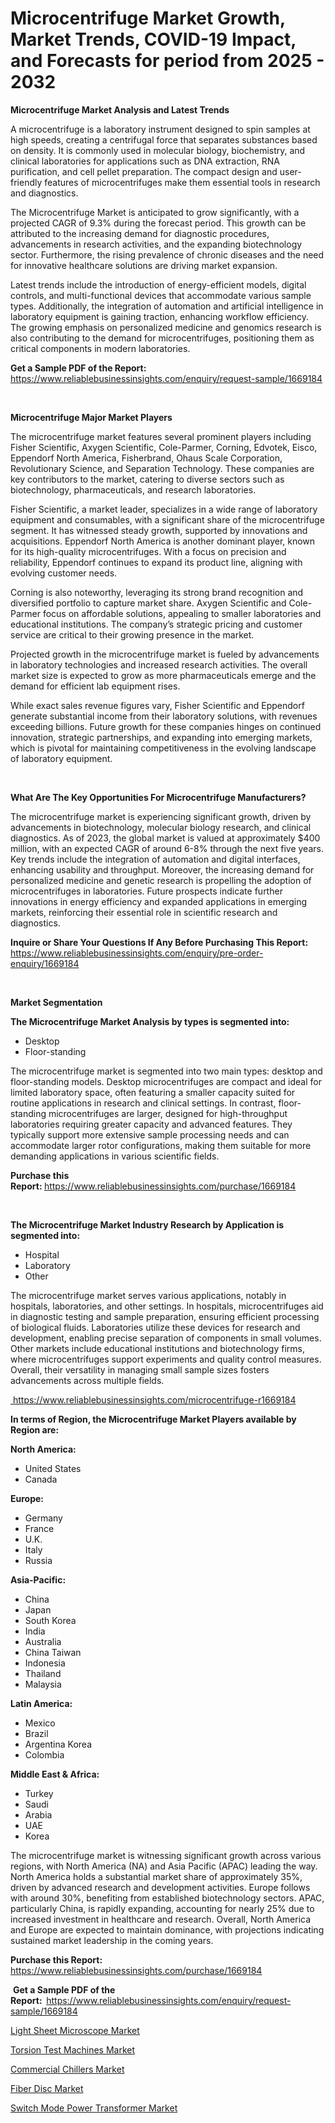 <p><h1>Microcentrifuge Market Growth, Market Trends, COVID-19 Impact, and Forecasts for period from 2025 - 2032</h1></p><p><strong>Microcentrifuge Market Analysis and Latest Trends</strong></p>
<p><p>A microcentrifuge is a laboratory instrument designed to spin samples at high speeds, creating a centrifugal force that separates substances based on density. It is commonly used in molecular biology, biochemistry, and clinical laboratories for applications such as DNA extraction, RNA purification, and cell pellet preparation. The compact design and user-friendly features of microcentrifuges make them essential tools in research and diagnostics.</p><p>The Microcentrifuge Market is anticipated to grow significantly, with a projected CAGR of 9.3% during the forecast period. This growth can be attributed to the increasing demand for diagnostic procedures, advancements in research activities, and the expanding biotechnology sector. Furthermore, the rising prevalence of chronic diseases and the need for innovative healthcare solutions are driving market expansion. </p><p>Latest trends include the introduction of energy-efficient models, digital controls, and multi-functional devices that accommodate various sample types. Additionally, the integration of automation and artificial intelligence in laboratory equipment is gaining traction, enhancing workflow efficiency. The growing emphasis on personalized medicine and genomics research is also contributing to the demand for microcentrifuges, positioning them as critical components in modern laboratories.</p></p>
<p><strong>Get a Sample PDF of the Report:&nbsp;</strong> <a href="https://www.reliablebusinessinsights.com/enquiry/request-sample/1669184?utm_campaign=112&utm_medium=2&utm_source=Github&utm_content=ia&utm_term=17022025&utm_id=microcentrifuge">https://www.reliablebusinessinsights.com/enquiry/request-sample/1669184</a></p>
<p>&nbsp;</p>
<p><strong>Microcentrifuge Major Market Players</strong></p>
<p><p>The microcentrifuge market features several prominent players including Fisher Scientific, Axygen Scientific, Cole-Parmer, Corning, Edvotek, Eisco, Eppendorf North America, Fisherbrand, Ohaus Scale Corporation, Revolutionary Science, and Separation Technology. These companies are key contributors to the market, catering to diverse sectors such as biotechnology, pharmaceuticals, and research laboratories.</p><p>Fisher Scientific, a market leader, specializes in a wide range of laboratory equipment and consumables, with a significant share of the microcentrifuge segment. It has witnessed steady growth, supported by innovations and acquisitions. Eppendorf North America is another dominant player, known for its high-quality microcentrifuges. With a focus on precision and reliability, Eppendorf continues to expand its product line, aligning with evolving customer needs.</p><p>Corning is also noteworthy, leveraging its strong brand recognition and diversified portfolio to capture market share. Axygen Scientific and Cole-Parmer focus on affordable solutions, appealing to smaller laboratories and educational institutions. The company’s strategic pricing and customer service are critical to their growing presence in the market.</p><p>Projected growth in the microcentrifuge market is fueled by advancements in laboratory technologies and increased research activities. The overall market size is expected to grow as more pharmaceuticals emerge and the demand for efficient lab equipment rises.</p><p>While exact sales revenue figures vary, Fisher Scientific and Eppendorf generate substantial income from their laboratory solutions, with revenues exceeding billions. Future growth for these companies hinges on continued innovation, strategic partnerships, and expanding into emerging markets, which is pivotal for maintaining competitiveness in the evolving landscape of laboratory equipment.</p></p>
<p>&nbsp;</p>
<p><strong>What Are The Key Opportunities For Microcentrifuge Manufacturers?</strong></p>
<p><p>The microcentrifuge market is experiencing significant growth, driven by advancements in biotechnology, molecular biology research, and clinical diagnostics. As of 2023, the global market is valued at approximately $400 million, with an expected CAGR of around 6-8% through the next five years. Key trends include the integration of automation and digital interfaces, enhancing usability and throughput. Moreover, the increasing demand for personalized medicine and genetic research is propelling the adoption of microcentrifuges in laboratories. Future prospects indicate further innovations in energy efficiency and expanded applications in emerging markets, reinforcing their essential role in scientific research and diagnostics.</p></p>
<p><strong>Inquire or Share Your Questions If Any Before Purchasing This Report:</strong> <a href="https://www.reliablebusinessinsights.com/enquiry/pre-order-enquiry/1669184?utm_campaign=112&utm_medium=2&utm_source=Github&utm_content=ia&utm_term=17022025&utm_id=microcentrifuge">https://www.reliablebusinessinsights.com/enquiry/pre-order-enquiry/1669184</a></p>
<p>&nbsp;</p>
<p><strong>Market Segmentation</strong></p>
<p><strong>The Microcentrifuge Market Analysis by types is segmented into:</strong></p>
<p><ul><li>Desktop</li><li>Floor-standing</li></ul></p>
<p><p>The microcentrifuge market is segmented into two main types: desktop and floor-standing models. Desktop microcentrifuges are compact and ideal for limited laboratory space, often featuring a smaller capacity suited for routine applications in research and clinical settings. In contrast, floor-standing microcentrifuges are larger, designed for high-throughput laboratories requiring greater capacity and advanced features. They typically support more extensive sample processing needs and can accommodate larger rotor configurations, making them suitable for more demanding applications in various scientific fields.</p></p>
<p><strong>Purchase this Report:&nbsp;</strong><a href="https://www.reliablebusinessinsights.com/purchase/1669184?utm_campaign=112&utm_medium=2&utm_source=Github&utm_content=ia&utm_term=17022025&utm_id=microcentrifuge">https://www.reliablebusinessinsights.com/purchase/1669184</a></p>
<p>&nbsp;</p>
<p><strong>The Microcentrifuge Market Industry Research by Application is segmented into:</strong></p>
<p><ul><li>Hospital</li><li>Laboratory</li><li>Other</li></ul></p>
<p><p>The microcentrifuge market serves various applications, notably in hospitals, laboratories, and other settings. In hospitals, microcentrifuges aid in diagnostic testing and sample preparation, ensuring efficient processing of biological fluids. Laboratories utilize these devices for research and development, enabling precise separation of components in small volumes. Other markets include educational institutions and biotechnology firms, where microcentrifuges support experiments and quality control measures. Overall, their versatility in managing small sample sizes fosters advancements across multiple fields.</p></p>
<p><a href="https://www.reliablebusinessinsights.com/microcentrifuge-r1669184?utm_campaign=112&utm_medium=2&utm_source=Github&utm_content=ia&utm_term=17022025&utm_id=microcentrifuge">&nbsp;https://www.reliablebusinessinsights.com/microcentrifuge-r1669184</a></p>
<p><strong>In terms of Region, the Microcentrifuge Market Players available by Region are:</strong></p>
<p>
    <p> <strong> North America: </strong>
        <ul>
            <li>United States</li>
            <li>Canada</li>
        </ul>
        </p> 
    <p> <strong> Europe: </strong>
        <ul>
            <li>Germany</li>
            <li>France</li>
            <li>U.K.</li>
            <li>Italy</li>
            <li>Russia</li>
        </ul>
        </p> 
    <p> <strong> Asia-Pacific: </strong>
        <ul>
            <li>China</li>
            <li>Japan</li>
            <li>South Korea</li>
            <li>India</li>
            <li>Australia</li>
            <li>China Taiwan</li>
            <li>Indonesia</li>
            <li>Thailand</li>
            <li>Malaysia</li>
        </ul>
        </p> 
    <p> <strong> Latin America: </strong>
        <ul>
            <li>Mexico</li>
            <li>Brazil</li>
            <li>Argentina Korea</li>
            <li>Colombia</li>
        </ul>
        </p> 
    <p> <strong> Middle East & Africa: </strong>
        <ul>
            <li>Turkey</li>
            <li>Saudi</li>
            <li>Arabia</li>
            <li>UAE</li>
            <li>Korea</li>
        </ul>
    </p>
    </p>
<p><p>The microcentrifuge market is witnessing significant growth across various regions, with North America (NA) and Asia Pacific (APAC) leading the way. North America holds a substantial market share of approximately 35%, driven by advanced research and development activities. Europe follows with around 30%, benefiting from established biotechnology sectors. APAC, particularly China, is rapidly expanding, accounting for nearly 25% due to increased investment in healthcare and research. Overall, North America and Europe are expected to maintain dominance, with projections indicating sustained market leadership in the coming years.</p></p>
<p><strong>Purchase this Report: </strong><a href="https://www.reliablebusinessinsights.com/purchase/1669184?utm_campaign=112&utm_medium=2&utm_source=Github&utm_content=ia&utm_term=17022025&utm_id=microcentrifuge">https://www.reliablebusinessinsights.com/purchase/1669184</a></p>
<p>&nbsp;<strong>Get a Sample PDF of the Report:&nbsp;&nbsp;</strong><a href="https://www.reliablebusinessinsights.com/enquiry/request-sample/1669184?utm_campaign=112&utm_medium=2&utm_source=Github&utm_content=ia&utm_term=17022025&utm_id=microcentrifuge">https://www.reliablebusinessinsights.com/enquiry/request-sample/1669184</a></p>
<p><strong></strong></p>
<p><p><a href="https://github.com/sharphadan/Market-Research-Report-List-1/blob/main/light-sheet-microscope-market.md?utm_campaign=112&utm_medium=2&utm_source=Github&utm_content=ia&utm_term=17022025&utm_id=microcentrifuge">Light Sheet Microscope Market</a></p><p><a href="https://github.com/anggigpps/Market-Research-Report-List-1/blob/main/torsion-test-machines-market.md?utm_campaign=112&utm_medium=2&utm_source=Github&utm_content=ia&utm_term=17022025&utm_id=microcentrifuge">Torsion Test Machines Market</a></p><p><a href="https://github.com/msiyahhonzo46/Market-Research-Report-List-1/blob/main/commercial-chillers-market.md?utm_campaign=112&utm_medium=2&utm_source=Github&utm_content=ia&utm_term=17022025&utm_id=microcentrifuge">Commercial Chillers Market</a></p><p><a href="https://github.com/saoneubeh8/Market-Research-Report-List-1/blob/main/fiber-disc-market.md?utm_campaign=112&utm_medium=2&utm_source=Github&utm_content=ia&utm_term=17022025&utm_id=microcentrifuge">Fiber Disc Market</a></p><p><a href="https://github.com/mohmodsiason/Market-Research-Report-List-1/blob/main/switch-mode-power-transformer-market.md?utm_campaign=112&utm_medium=2&utm_source=Github&utm_content=ia&utm_term=17022025&utm_id=microcentrifuge">Switch Mode Power Transformer Market</a></p></p>